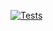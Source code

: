 [![Tests](https://github.com/GabrielVSMachado/ft_containers/actions/workflows/test.yml/badge.svg)](https://github.com/GabrielVSMachado/ft_containers/actions/workflows/test.yml)
